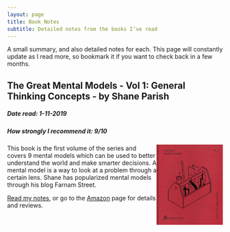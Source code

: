```yaml
---
layout: page
title: Book Notes
subtitle: Detailed notes from the books I’ve read
---
```


A small summary, and also detailed notes for each. 
This page will constantly update as I read more, so bookmark it if you want to check back in a few months.

## The Great Mental Models - Vol 1: General Thinking Concepts - by Shane Parish
##### Date read: 1-11-2019 
##### How strongly I recommend it: 9/10

<img style="float: right;" width="155" height="187" src="/img/bookImages/mentalModels/mentalModels.jpg">

This book is the first volume of the series and covers 9 mental models which can be used to better understand the world and make smarter decisions. A mental model is a way to look at a problem through a certain lens. Shane has popularized mental models through his blog Farnam Street.

[Read my notes](https://amithash.com/2019-11-01-mentalModels/), or go to the [Amazon](https://amzn.to/2oAZQ8y) page for details and reviews.
